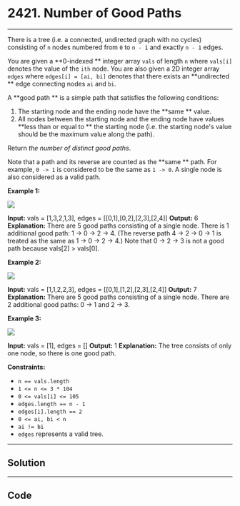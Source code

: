 # 2421. Number of Good Paths

---

There is a tree (i.e. a connected, undirected graph with no cycles) consisting of `n` nodes numbered from `0` to `n - 1` and exactly `n - 1` edges.

You are given a **0-indexed ** integer array `vals` of length `n` where `vals[i]` denotes the value of the `ith` node. You are also given a 2D integer array `edges` where `edges[i] = [ai, bi]` denotes that there exists an **undirected ** edge connecting nodes `ai` and `bi`.

A **good path ** is a simple path that satisfies the following conditions:

  1. The starting node and the ending node have the **same ** value.
  2. All nodes between the starting node and the ending node have values **less than or equal to ** the starting node (i.e. the starting node's value should be the maximum value along the path).



Return _the number of distinct good paths_.

Note that a path and its reverse are counted as the **same ** path. For example, `0 -> 1` is considered to be the same as `1 -> 0`. A single node is also considered as a valid path.

 

**Example 1:**

![](https://assets.leetcode.com/uploads/2022/08/04/f9caaac15b383af9115c5586779dec5.png)


**Input:** vals = [1,3,2,1,3], edges = [[0,1],[0,2],[2,3],[2,4]]
**Output:** 6
**Explanation:** There are 5 good paths consisting of a single node.
There is 1 additional good path: 1 -> 0 -> 2 -> 4.
(The reverse path 4 -> 2 -> 0 -> 1 is treated as the same as 1 -> 0 -> 2 -> 4.)
Note that 0 -> 2 -> 3 is not a good path because vals[2] > vals[0].


**Example 2:**

![](https://assets.leetcode.com/uploads/2022/08/04/149d3065ec165a71a1b9aec890776ff.png)


**Input:** vals = [1,1,2,2,3], edges = [[0,1],[1,2],[2,3],[2,4]]
**Output:** 7
**Explanation:** There are 5 good paths consisting of a single node.
There are 2 additional good paths: 0 -> 1 and 2 -> 3.


**Example 3:**

![](https://assets.leetcode.com/uploads/2022/08/04/31705e22af3d9c0a557459bc7d1b62d.png)


**Input:** vals = [1], edges = []
**Output:** 1
**Explanation:** The tree consists of only one node, so there is one good path.


 

**Constraints:**

  * `n == vals.length`
  * `1 <= n <= 3 * 104`
  * `0 <= vals[i] <= 105`
  * `edges.length == n - 1`
  * `edges[i].length == 2`
  * `0 <= ai, bi < n`
  * `ai != bi`
  * `edges` represents a valid tree.

---

## Solution



---

## Code
```python


```